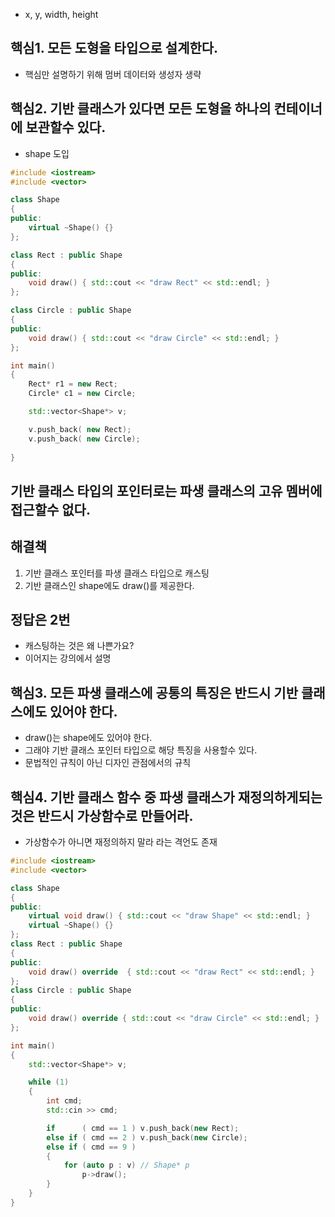 - x, y, width, height

## 핵심1. 모든 도형을 타입으로 설계한다.
- 핵심만 설명하기 위해 멈버 데이터와 생성자 생략

## 핵심2. 기반 클래스가 있다면 모든 도형을 하나의 컨테이너에 보관할수 있다.
- shape 도입

```c++
#include <iostream>
#include <vector>

class Shape
{
public:
	virtual ~Shape() {}
};

class Rect : public Shape
{
public:
	void draw() { std::cout << "draw Rect" << std::endl; }
};

class Circle : public Shape
{
public:
	void draw() { std::cout << "draw Circle" << std::endl; }
};

int main()
{
	Rect* r1 = new Rect;
	Circle* c1 = new Circle;

	std::vector<Shape*> v;

	v.push_back( new Rect);
	v.push_back( new Circle);
	
}
```

## 기반 클래스 타입의 포인터로는 파생 클래스의 고유 멤버에 접근할수 없다.
## 해결책
1) 기반 클래스 포인터를 파생 클래스 타입으로 캐스팅
2) 기반 클래스인 shape에도 draw()를 제공한다.

## 정답은 2번
- 캐스팅하는 것은 왜 나쁜가요?
- 이어지는 강의에서 설명

## 핵심3. 모든 파생 클래스에 공통의 특징은 반드시 기반 클래스에도 있어야 한다.
- draw()는 shape에도 있어야 한다.
- 그래야 기반 클래스 포인터 타입으로 해당 특징을 사용할수 있다.
- 문법적인 규칙이 아닌 디자인 관점에서의 규칙

## 핵심4. 기반 클래스 함수 중 파생 클래스가 재정의하게되는 것은 반드시 가상함수로 만들어라.
- 가상함수가 아니면 재정의하지 말라 라는 격언도 존재



```c++
#include <iostream>
#include <vector>

class Shape
{
public:
	virtual void draw() { std::cout << "draw Shape" << std::endl; }
	virtual ~Shape() {}
};
class Rect : public Shape
{
public:
	void draw() override  { std::cout << "draw Rect" << std::endl; }
};
class Circle : public Shape
{
public:
	void draw() override { std::cout << "draw Circle" << std::endl; }
};

int main()
{
	std::vector<Shape*> v;

	while (1)
	{
		int cmd;
		std::cin >> cmd;

		if      ( cmd == 1 ) v.push_back(new Rect);
		else if ( cmd == 2 ) v.push_back(new Circle);
		else if ( cmd == 9 )
		{
			for (auto p : v) // Shape* p
				p->draw(); 
		}
	}
}
```

